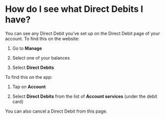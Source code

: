 # How do I see what Direct Debits I have?

You can see any Direct Debit you’ve set up on the Direct Debit page of your account. To find this on the website:

  1. Go to **Manage**

  2. Select one of your balances

  3. Select **Direct Debits**




To find this on the app:

  1. Tap on **Account**

  2. Select **Direct Debits** from the list of **Account services** (under the debit card)




You can also cancel a Direct Debit from this page.